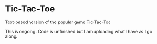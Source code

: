 # Tic-Tac-Toe
Text-based version of the popular game Tic-Tac-Toe

This is ongoing. Code is unfinished but I am uploading what I have as I go along. 
